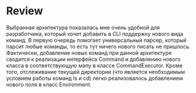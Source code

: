 # Review

Выбранная архитектура показалась мне очень удобной для разработчика,
который хочет добавить в CLI поддержку нового вида команд. В первую очередь
помогает универсальный парсер, который парсит любые команды,
то есть тут ничего нового писать не пришлось. Фактически, добавление новых команд при данной
архитектуре сводится к реализации интерфейса Command и добавлению нового
класса в соответствующую мапу в классе CommandExecutor. Кроме того, 
отслеживание текущей директории (что является необходимым условием работы 
команд ls и cd) легко реализовалось добавлением нового поля в класс Environment.